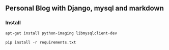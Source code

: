 ## Personal Blog with Django, mysql and markdown

### Install
```bash
apt-get install python-imaging libmysqlclient-dev
```

```
pip install -r requirements.txt
```

